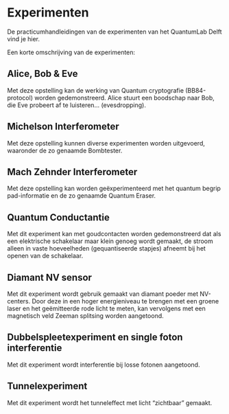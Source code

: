 # Experimenten

De practicumhandleidingen van de experimenten van het QuantumLab Delft vind je hier. 

Een korte omschrijving van de experimenten:

## Alice, Bob & Eve 

Met deze opstelling kan de werking van Quantum cryptografie (BB84-protocol) worden gedemonstreerd. Alice stuurt een boodschap naar Bob, die Eve probeert af te luisteren... (evesdropping).   

 

## Michelson Interferometer 

Met deze opstelling kunnen diverse experimenten worden uitgevoerd, waaronder de zo genaamde Bombtester. 

 

## Mach Zehnder Interferometer 

Met deze opstelling kan worden geëxperimenteerd met het quantum begrip pad-informatie en de zo genaamde Quantum Eraser. 

 

## Quantum Conductantie 

Met dit experiment kan met goudcontacten worden gedemonstreerd dat als een elektrische schakelaar maar klein genoeg wordt gemaakt, de stroom alleen in vaste hoeveelheden (gequantiseerde stapjes) afneemt bij het openen van de schakelaar. 

 

## Diamant NV sensor 

Met dit experiment wordt gebruik gemaakt van diamant poeder met NV-centers. Door deze in een hoger energieniveau te brengen met een groene laser en het geëmitteerde rode licht te meten, kan vervolgens met een magnetisch veld Zeeman splitsing worden aangetoond. 

 

## Dubbelspleetexperiment en single foton interferentie   

Met dit experiment wordt interferentie bij losse fotonen aangetoond. 

 

## Tunnelexperiment 

Met dit experiment wordt het tunneleffect met licht “zichtbaar” gemaakt. 